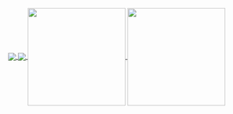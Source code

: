 <!--
**ConcaXu/ConcaXu** is a ✨ _special_ ✨ repository because its `README.md` (this file) appears on your GitHub profile.

Here are some ideas to get you started:

- 🔭 I’m currently working on ...
- 🌱 I’m currently learning ...
- 👯 I’m looking to collaborate on ...
- 🤔 I’m looking for help with ...
- 💬 Ask me about ...
- 📫 How to reach me: ...
- 😄 Pronouns: ...
- ⚡ Fun fact: ...
<a href="https://github.com/ConcaXu/dy-live-bullet-collect">
  <img height=200 align="center" src="https://github-readme-stats.vercel.app/api/top-langs?username=ConcaXu&layout=compact&langs_count=8&card_width=320" />
</a>
<source
  srcset="https://github-readme-stats.vercel.app/api?username=ConcaXu&show_icons=true&theme=dark"
  media="(prefers-color-scheme: dark)"
/>
<source
  srcset="https://github-readme-stats.vercel.app/api?username=ConcaXu&show_icons=true"
  media="(prefers-color-scheme: light), (prefers-color-scheme: no-preference)"
/>
<img src="https://github-readme-stats.vercel.app/api?username=ConcaXu&show_icons=true" />
[![Top Langs](https://github-readme-stats.vercel.app/api/top-langs/?username=ConcaXu&layout=donut-vertical)](https://github.com/anuraghazra/github-readme-stats)
![Anurag's GitHub stats](https://github-readme-stats.vercel.app/api?username=ConcaXu&show_icons=true&theme=transparent)
[![Top Langs](https://github-readme-stats.vercel.app/api/top-langs/?username=ConcaXu&layout=donut)](https://github.com/anuraghazra/github-readme-stats)
-->




<a href="https://github.com/anuraghazra/github-readme-stats">
  <img align="center" src="https://github-readme-stats.vercel.app/api/pin/?username=ConcaXu&repo=github-readme-stats" />
</a>
<a href="https://github.com/anuraghazra/convoychat">
  <img align="center" src="https://github-readme-stats.vercel.app/api/pin/?username=ConcaXu&repo=convoychat" />
</a>
<a href="https://github.com/anuraghazra/github-readme-stats">
  <img height=200 align="center" src="https://github-readme-stats.vercel.app/api?username=ConcaXu" />
</a>
<a href="https://github.com/anuraghazra/convoychat">
  <img height=200 align="center" src="https://github-readme-stats.vercel.app/api/top-langs?username=ConcaXu&layout=compact&langs_count=8&card_width=320" />
</a>
